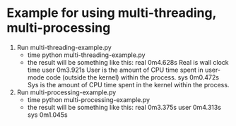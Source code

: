 # Example for using multi-threading, multi-processing
1. Run multi-threading-example.py
    - time python multi-threading-example.py
    - the result will be something like this:
        real	0m4.628s  Real is wall clock time
        user	0m3.921s  User is the amount of CPU time spent in user-mode code (outside the kernel) within the process.
        sys	    0m0.472s  Sys is the amount of CPU time spent in the kernel within the process.
1. Run multi-processing-example.py
    - time python multi-processing-example.py
    - the result will be something like this:
        real	0m3.375s
        user	0m4.313s
        sys	    0m1.045s
